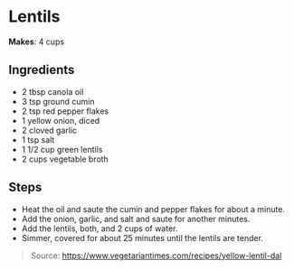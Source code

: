 # Lentils

**Makes**: 4 cups

## Ingredients

 - 2 tbsp canola oil
 - 3 tsp ground cumin
 - 2 tsp red pepper flakes
 - 1 yellow onion, diced
 - 2 cloved garlic
 - 1 tsp salt
 - 1 1/2 cup green lentils
 - 2 cups vegetable broth

## Steps

 - Heat the oil and saute the cumin and pepper flakes for about a minute.
 - Add the onion, garlic, and salt and saute for another minutes.
 - Add the lentils, both, and 2 cups of water.
 - Simmer, covered for about 25 minutes until the lentils are tender.

> Source: https://www.vegetariantimes.com/recipes/yellow-lentil-dal
